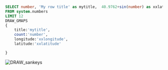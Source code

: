 ```sql


SELECT number, 'My row title' as mytitle,  40.9762+sin(number) as xxlatitude,    -10.5918+cos(number) as xxlongitude
FROM system.numbers
LIMIT 12
DRAW_GMAPS
{
    title:'mytitle',
    count:'number',
    longitude:'xxlongitude',
    latitude:'xxlatitude'

}

```


![DRAW_sankeys](/img/draw-google-map.png)
